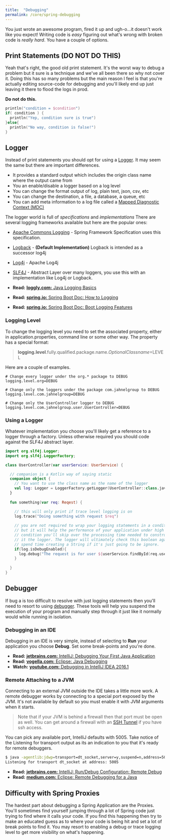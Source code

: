 ```yaml
---
title:  "Debugging"
permalink: /core/spring-debugging
---
```


You just wrote an awesome program, fired it up and ugh-o...it doesn't work like you expect! Writing code is *easy* figuring out what's wrong with broken code is *really hard*. You have a couple of options.

## Print Statements (DO NOT DO THIS)
Yeah that's right, the good old print statement. It's the worst way to debug a problem but it sure is a technique and we've all been there so why not cover it. Doing this has so many problems but the main reason I feel is that you're actually editing source-code for debugging and you'll likely end up just leaving it there to flood the logs in prod. 

**Do not do this.**

```kotlin
println("condition = $condition")
if( condition ) {
  println("Yep, condition sure is true")
}else{
  println("No way, condition is false!")
}
```

## Logger
Instead of print statements you should opt for using a [Logger](https://en.wikipedia.org/wiki/Java_logging_framework). It may seem the same but there are important differences.

* It provides a standard output which includes the origin class name where the output came from
* You an enable/disable a logger based on a log level
* You can change the format output of log, plain text, json, csv, etc
* You can change the destination, a file, a database, a queue, etc
* You can add meta information to a log file called a [Mapped Diagnostic Context (MDC)](http://www.baeldung.com/mdc-in-log4j-2-logback)

The logger world is full of *specifications* and *implementations* There are several logging frameworks available but here are the popular ones:

* [Apache Commons Logging](https://commons.apache.org/proper/commons-logging/) - Spring Framework Specification uses this specification.
* [Logback](https://logback.qos.ch/) - **(Default Implementation)** Logback is intended as a successor log4j
* [Log4j](https://logging.apache.org/log4j/2.x/) - Apache Log4j
* [SLF4J](https://www.slf4j.org) - Abstract Layer over many loggers, you use this with an implementation like Log4j or Logback.

* **Read:** [**loggly.com:** Java Logging Basics](https://www.loggly.com/ultimate-guide/java-logging-basics/)
* **Read:** [**spring.io:** Spring Boot Doc: How to Logging](https://docs.spring.io/spring-boot/docs/current/reference/html/howto-logging.html)
* **Read:** [**spring.io:** Spring Boot Doc: Boot Logging Features](https://docs.spring.io/spring-boot/docs/current/reference/html/boot-features-logging.html)

### Logging Level
To change the logging level you need to set the associated property, either in application.properties, command line or some other way. The property has a special format:

> **logging.level**.fully.qualified.package.name.*OptionalClassname*=LEVEL

Here are a couple of examples.

```properties
# Change every logger under the org.* package to DEBUG
logging.level.org=DEBUG

# Change only the loggers under the package com.jahnelgroup to DEBUG
logging.level.com.jahnelgroup=DEBUG

# Change only the UserController logger to DEBUG
logging.level.com.jahnelgroup.user.UserController=DEBUG
```

### Using a Logger
Whatever implementation you choose you'll likely get a reference to a logger through a factory. Unless otherwise required you should code against the SLF4J abstract layer.

```kotlin
import org.slf4j.Logger;
import org.slf4j.LoggerFactory;

class UserController(var userService: UserService) {

  // companion is a Kotlin way of saying static
  companion object {
    // You want to use the class name as the name of the logger
    val log: Logger = LoggerFactory.getLogger(UserController::class.java)
  }
  
  fun something(var req: Reqest) {

    // this will only print if trace level logging is on
    log.trace("Doing something with request $req")
  
    // you are not required to wrap your logging statements in a condition like this
    // but it will help the performance of your application under high load. By adding this 
    // condition you'll skip over the processing time needed to construct the String and pass
    // it the logger. The logger will ultimately check this boolean again but it's good not
    // spend time creating a String if it's just going to be ignore. 
    if(log.isDebugEnabled){
      log.debug("The request is for user ${userService.findById(req.userId).username}")
    }
  
  }
}
```

## Debugger
If bug a is too difficult to resolve with just logging statements then you'll need to resort to using [debugger](https://en.wikipedia.org/wiki/Debugger). These tools will help you suspend the execution of your program and manually step through it just like it normally would while running in isolation. 

### Debugging in an IDE
Debugging in an IDE is very simple, instead of selecting to **Run** your application you choose **Debug**. Set some break-points and you're done. 

* **Read:** [**jetbrains.com:** IntelliJ: Debugging Your First Java Application](https://www.jetbrains.com/help/idea/debugging-your-first-java-application.html)
* **Read:** [**vogella.com:** Eclipse: Java Debugging](http://www.vogella.com/tutorials/EclipseDebugging/article.html)
* **Watch:** [**youtube.com:** Debugging in IntelliJ IDEA 2016.1](https://www.youtube.com/watch?v=VdBsUv4lnm4)

### Remote Attaching to a JVM
Connecting to an external JVM outside the IDE takes a little more work. A remote debugger works by connecting to a special port exposed by the JVM. It's not available by default so you must enable it with JVM arguments when it starts. 

> Note that if your JVM is behind a firewall then that port must be open as well. You can get around a firewall with an [SSH Tunnel](https://blog.trackets.com/2014/05/17/ssh-tunnel-local-and-remote-port-forwarding-explained-with-examples.html) if you have ssh access.

You can pick any available port, IntelliJ defaults with 5005. Take notice of the Listening for transport output as its an indication to you that it's ready for remote debuggers.

```bash
$ java -agentlib:jdwp=transport=dt_socket,server=y,suspend=n,address=5005 -jar app.jar
Listening for transport dt_socket at address: 5005
```

* **Read:** [**jetbrains.com:** IntelliJ: Run/Debug Configuration: Remote Debug](https://www.jetbrains.com/help/idea/run-debug-configuration-remote-debug.html)
* **Read:** [**medium.com:** Eclipse: Remote Debugging for a Java](https://medium.com/@metamje/setting-up-remote-debugging-for-a-java-application-in-eclipse-with-heroku-exec-22d0722371c2)

## Difficulty with Spring Proxies
The hardest part about debugging a Spring Application are the Proxies. You'll sometimes find yourself jumping through a lot of Spring code just trying to find where it calls your code. If you find this happening then try to make an educated guess as to where your code is being hit and set a lot of break points to find it. You may resort to enabling a debug or trace logging level to get more visibility on what's happening.